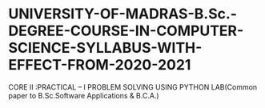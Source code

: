 # UNIVERSITY-OF-MADRAS-B.Sc.-DEGREE-COURSE-IN-COMPUTER-SCIENCE-SYLLABUS-WITH-EFFECT-FROM-2020-2021
CORE II :PRACTICAL – I PROBLEM SOLVING USING PYTHON  LAB(Common paper to B.Sc.Software Applications &amp; B.C.A.)
